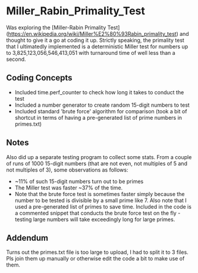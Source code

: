 # Miller_Rabin_Primality_Test
Was exploring the [Miller-Rabin Primality Test] (https://en.wikipedia.org/wiki/Miller%E2%80%93Rabin_primality_test) and thought to give it a go at coding it up. Strictly speaking, the primality test that I ultimatedly implemented is a deterministic Miller test for numbers up to 3,825,123,056,546,413,051 with turnaround time of well less than a second.

## Coding Concepts
- Included time.perf_counter to check how long it takes to conduct the test
- Included a number generator to create random 15-digit numbers to test
- Included standard 'brute force' algorithm for comparison (took a bit of shortcut in terms of having a pre-generated list of prime numbers in primes.txt)

## Notes
Also did up a separate testing program to collect some stats. From a couple of runs of 1000 15-digit numbers (that are not even, not multiples of 5 and not multiples of 3), some observations as follows:
- ~11% of such 15-digit numbers turn out to be primes
- The Miller test was faster ~37% of the time.
- Note that the brute force test is sometimes faster simply because the number to be tested is divisible by a small prime like 7. Also note that I used a pre-generated list of primes to save time. Included in the code is a commented snippet that conducts the brute force test on the fly - testing large numbers will take exceedingly long for large primes.

## Addendum
Turns out the primes.txt file is too large to upload, I had to split it to 3 files. Pls join them up manually or otherwise edit the code a bit to make use of them.
